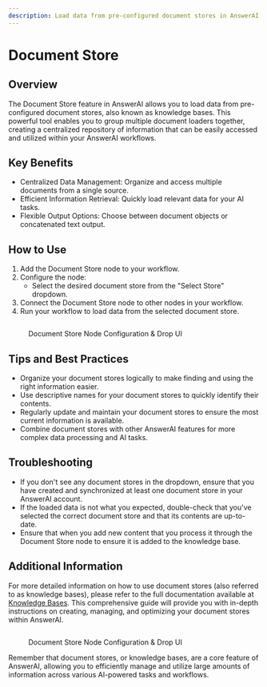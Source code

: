```yaml
---
description: Load data from pre-configured document stores in AnswerAI
---
```


# Document Store

## Overview

The Document Store feature in AnswerAI allows you to load data from pre-configured document stores, also known as knowledge bases. This powerful tool enables you to group multiple document loaders together, creating a centralized repository of information that can be easily accessed and utilized within your AnswerAI workflows.

## Key Benefits

-   Centralized Data Management: Organize and access multiple documents from a single source.
-   Efficient Information Retrieval: Quickly load relevant data for your AI tasks.
-   Flexible Output Options: Choose between document objects or concatenated text output.

## How to Use

1. Add the Document Store node to your workflow.
2. Configure the node:
    - Select the desired document store from the "Select Store" dropdown.
3. Connect the Document Store node to other nodes in your workflow.
4. Run your workflow to load data from the selected document store.

<!-- TODO: Add a screenshot of the Document Store node configuration panel -->
<figure><img src="/.gitbook/assets/screenshots/documentstorenode.png.png" alt="" /><figcaption><p> Document Store Node Configuration  &#x26; Drop UI</p></figcaption></figure>

## Tips and Best Practices

-   Organize your document stores logically to make finding and using the right information easier.
-   Use descriptive names for your document stores to quickly identify their contents.
-   Regularly update and maintain your document stores to ensure the most current information is available.
-   Combine document stores with other AnswerAI features for more complex data processing and AI tasks.

## Troubleshooting

-   If you don't see any document stores in the dropdown, ensure that you have created and synchronized at least one document store in your AnswerAI account.
-   If the loaded data is not what you expected, double-check that you've selected the correct document store and that its contents are up-to-date.
-   Ensure that when you add new content that you process it through the Document Store node to ensure it is added to the knowledge base.

## Additional Information

For more detailed information on how to use document stores (also referred to as knowledge bases), please refer to the full documentation available at [Knowledge Bases](`../../../knowledge-bases`). This comprehensive guide will provide you with in-depth instructions on creating, managing, and optimizing your document stores within AnswerAI.

<!-- TODO: Add a screenshot showing the Document Store node connected in a workflow -->
<figure><img src="/.gitbook/assets/screenshots/documentstoreinaworkflow.png" alt="" /><figcaption><p> Document Store Node Configuration  &#x26; Drop UI</p></figcaption></figure>

Remember that document stores, or knowledge bases, are a core feature of AnswerAI, allowing you to efficiently manage and utilize large amounts of information across various AI-powered tasks and workflows.

